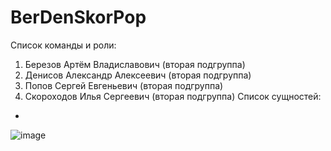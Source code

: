 # BerDenSkorPop
Список команды и роли:
1. Березов Артём Владиславович (вторая подгруппа)
2. Денисов Александр Алексеевич (вторая подгруппа)
3. Попов Сергей Евгеньевич (вторая подгруппа)
4. Скороходов Илья Сергеевич (вторая подгруппа)
 Список сущностей:
*
![image](https://user-images.githubusercontent.com/64580259/109860644-74ef8380-7c6f-11eb-8feb-e70d3b38db30.png)

